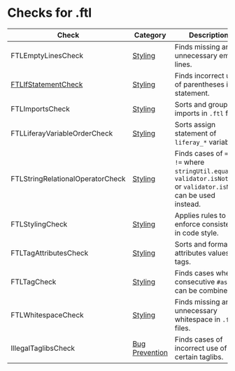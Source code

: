# Checks for .ftl

Check | Category | Description
----- | -------- | -----------
FTLEmptyLinesCheck | [Styling](styling_checks.markdown#styling-checks) | Finds missing and unnecessary empty lines. |
[FTLIfStatementCheck](check/if_statement_check.markdown#ifstatementcheck) | [Styling](styling_checks.markdown#styling-checks) | Finds incorrect use of parentheses in statement. |
FTLImportsCheck | [Styling](styling_checks.markdown#styling-checks) | Sorts and groups imports in `.ftl` files. |
FTLLiferayVariableOrderCheck | [Styling](styling_checks.markdown#styling-checks) | Sorts assign statement of `liferay_*` variables. |
FTLStringRelationalOperatorCheck | [Styling](styling_checks.markdown#styling-checks) | Finds cases of `==` or `!=` where `stringUtil.equals`, `validator.isNotNull` or `validator.isNull` can be used instead. |
FTLStylingCheck | [Styling](styling_checks.markdown#styling-checks) | Applies rules to enforce consistency in code style. |
FTLTagAttributesCheck | [Styling](styling_checks.markdown#styling-checks) | Sorts and formats attributes values in tags. |
FTLTagCheck | [Styling](styling_checks.markdown#styling-checks) | Finds cases where consecutive `#assign` can be combined. |
FTLWhitespaceCheck | [Styling](styling_checks.markdown#styling-checks) | Finds missing and unnecessary whitespace in `.ftl` files. |
IllegalTaglibsCheck | [Bug Prevention](bug_prevention_checks.markdown#bug-prevention-checks) | Finds cases of incorrect use of certain taglibs. |